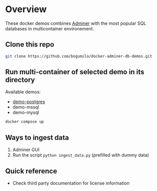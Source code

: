 # Overview
These docker demos combines [Adminer](https://www.adminer.org/) with the most popular SQL databases
in multicontainer environement.
## Clone this repo
```bash
git clone https://github.com/bogumilo/docker-adminer-db-demos.git
```
## Run multi-container of selected demo in its directory
Available demos:
- [demo-postgres](https://github.com/bogumilo/docker-adminer-db-demos/demo-postgres)
- demo-mssql
- demo-mysql
```bash
docker compose up
```
## Ways to ingest data
1. Adminer GUI
2. Run the script `python ingest_data.py` (prefilled with dummy data)
## Quick reference
- Check third party documentation for license information
